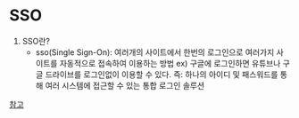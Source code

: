 # SSO

1. SSO란? 
    - sso(Single Sign-On): 여러개의 사이트에서 한번의 로그인으로 여러가지 사이트를 자동적으로 접속하여 이용하는 방법
    ex) 구글에 로그인하면 유튜브나 구글 드라이브를 로그인없이 이용할 수 있다.
    즉: 하나의 아이디 및 패스워드를 통해 여러 시스템에 접근할 수 있는 통합 로그인 솔루션

[참고](https://toma0912.tistory.com/75)